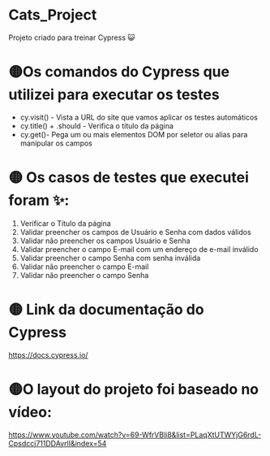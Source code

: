 # Cats_Project
Projeto criado para treinar Cypress 😺


# 🟡Os comandos do Cypress que utilizei para executar os testes 


* cy.visit() - Vista a URL do site que vamos aplicar os testes automáticos
* cy.title() + .should - Verifica o título da página
* cy.get()- Pega um ou mais elementos DOM por seletor ou alias para manipular os campos

# 🟡 Os casos de testes que executei foram ✨:

1. Verificar o Título da página
2. Validar preencher os campos de Usuário e Senha com dados válidos
3. Validar não preencher os campos Usuário e Senha
4. Validar preencher o campo E-mail com um endereço de e-mail inválido
5. Validar preencher o campo Senha com senha inválida 
6. Validar não preencher o campo E-mail
7. Validar não preencher o campo Senha

# 🟡 Link da documentação do Cypress
https://docs.cypress.io/

# 🟡O layout do projeto foi baseado no vídeo: <br> 
https://www.youtube.com/watch?v=69-WfrVBli8&list=PLaqXtUTWYjG6rdL-Cpsdccj711DDAyrlI&index=54



